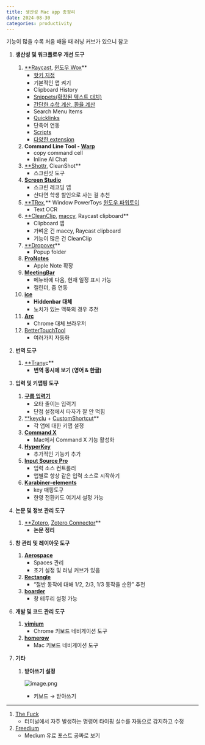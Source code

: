 ```yaml
---
title: 생산성 Mac app 총정리
date: 2024-08-30
categories: productivity
---
```


기능이 많을 수록 처음 배울 때 러닝 커브가 있으니 참고

1. **생산성 및 워크플로우 개선 도구**
   1. [\*\*Raycast](https://www.raycast.com/), [윈도우 Wox](https://apps.microsoft.com/detail/9nr6m23fjlz6?hl=ko-KR&gl=KR)\*\*
      - [핫키 지정](https://manual.raycast.com/hotkey)
      - 기본적인 앱 켜기
      - Clipboard History
      - [Snippets(확장된 텍스트 대치)](https://manual.raycast.com/snippets)
      - [간단한 수학 계산, 환율 계산](https://manual.raycast.com/calculator)
      - Search Menu Items
      - [Quicklinks](https://manual.raycast.com/quicklinks)
      - 단축어 연동
      - [Scripts](https://manual.raycast.com/script-commands)
      - [다양한 extension](https://www.raycast.com/store)
   2. **Command Line Tool - [Warp](https://www.warp.dev/)**
      - copy command cell
      - Inline AI Chat
   3. [\*\*Shottr](https://shottr.cc/), CleanShot\*\*
      - 스크린샷 도구
   4. [**Screen Studio**](https://www.screen.studio/)
      - 스크린 레코딩 앱
      - 산다면 학생 할인으로 사는 걸 추천
   5. [\*\*TRex](https://trex.ameba.co/),\*\* Window PowerToys [윈도우 파워토이](https://learn.microsoft.com/ko-kr/windows/powertoys/)
      - Text OCR
   6. [\*\*CleanClip](https://cleanclip.cc/), [maccy](https://maccy.app/), Raycast clipboard\*\*
      - Clipboard 앱
      - 가벼운 건 maccy, Raycast clipboard
      - 기능이 많은 건 CleanClip
   7. [\*\*Dropover](https://dropoverapp.com/)\*\*
      - Popup folder
   8. [**ProNotes**](https://www.pronotes.app/)
      - Apple Note 확장
   9. [**MeetingBar**](https://meetingbar.app/#integrations)
      - 메뉴바에 다음, 현재 일정 표시 가능
      - 캘린더, 줌 연동
   10. [**ice**](https://github.com/jordanbaird/Ice)
       - **Hiddenbar 대체**
       - 노치가 있는 맥북의 경우 추천
   11. [**Arc**](https://arc.net/)
       - Chrome 대체 브라우저
   12. [BetterTouchTool](https://folivora.ai/)
       - 여러가지 자동화
2. **번역 도구**

   1. [\*\*Trany](https://www.trancy.org/)c\*\*
      - **번역 동시에 보기 (영어 & 한글)**

3. **입력 및 키맵핑 도구**
   1. [**구름 입력기**](https://gureum.io/)
      - 오타 줄이는 입력기
      - 단점 설정에서 타자가 잘 안 먹힘
   2. [\*\*keyclu](https://sergii.tatarenkov.name/keyclu/support/) + [CustomShortcut](https://www.houdah.com/customShortcuts/)\*\*
      - 각 앱에 대한 키맵 설정
   3. [**Command X**](https://apps.apple.com/us/app/command-x/id6448461551)
      - Mac에서 Command X 기능 활성화
   4. [**HyperKey**](https://hyperkey.app/)
      - 추가적인 기능키 추가
   5. [**Input Source Pro**](https://inputsource.pro/)
      - 입력 소스 컨트롤러
      - 앱별로 항상 같은 입력 소스로 시작하기
   6. [**Karabiner-elements**](https://karabiner-elements.pqrs.org/)
      - key 매핑도구
      - 한영 전환키도 여기서 설정 가능
4. **논문 및 정보 관리 도구**
   1. [\*\*Zotero](https://www.zotero.org/), [Zotero Connector](https://chromewebstore.google.com/detail/ekhagklcjbdpajgpjgmbionohlpdbjgc?hl=ko)\*\*
      - **논문 정리**
5. **창 관리 및 레이아웃 도구**
   1. [**Aerospace**](https://github.com/nikitabobko/AeroSpace)
      - Spaces 관리
      - 초기 설정 및 러닝 커브가 있음
   2. [**Rectangle**](https://rectangleapp.com/)
      - “절반 동작에 대해 1/2, 2/3, 1/3 동작을 순환” 추천
   3. [**boarder**](https://github.com/FelixKratz/JankyBorders)
      - 창 테두리 설정 가능
6. **개발 및 코드 관리 도구**
   1. [**vimium**](https://chromewebstore.google.com/detail/vimium/dbepggeogbaibhgnhhndojpepiihcmeb?hl=ko)
      - Chrome 키보드 네비게이션 도구
   2. [**homerow**](https://www.homerow.app/#pricing)
      - Mac 키보드 네비게이션 도구
7. **기타**
   1. **받아쓰기 설정**

      ![image.png](https://prod-files-secure.s3.us-west-2.amazonaws.com/4de287ad-cf4d-4ea6-a3bb-3bc3ba2bdb10/613f4809-9004-40a7-b9ed-070d71d1b358/image.png)

      - 키보드 → 받아쓰기

---

1. [The Fuck](https://github.com/nvbn/thefuck)
   - 터미널에서 자주 발생하는 명령어 타이핑 실수를 자동으로 감지하고 수정
2. [Freedium](https://www.freedium.cfd)
   - Medium 유료 포스트 공짜로 보기
